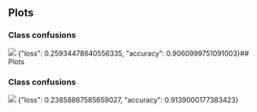 ## Plots
### Class confusions
![](https://asset.cml.dev/5f759621692fdfadf71629fe4424d5316c1fc5be?cml=png)
{"loss": 0.25934478640556335, "accuracy": 0.9060999751091003}## Plots
### Class confusions
![](https://asset.cml.dev/89fc91b0837b20532e011147c98b53aaa3071fe9?cml=png)
{"loss": 0.23858867585659027, "accuracy": 0.9139000177383423}